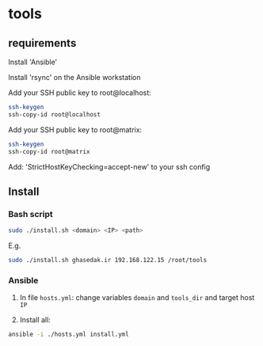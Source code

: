 # tools

## requirements

Install 'Ansible'

Install 'rsync' on the Ansible workstation

Add your SSH public key to root@localhost:
```bash
ssh-keygen
ssh-copy-id root@localhost
```

Add your SSH public key to root@matrix:
```bash
ssh-keygen
ssh-copy-id root@matrix
```

Add: 'StrictHostKeyChecking=accept-new' to your ssh config

## Install

### Bash script
```bash
sudo ./install.sh <domain> <IP> <path>
```
E.g.
```bash
sudo ./install.sh ghasedak.ir 192.168.122.15 /root/tools
```

### Ansible
1. In file `hosts.yml`: change variables `domain` and `tools_dir` and target host `IP`

2. Install all:

```bash
ansible -i ./hosts.yml install.yml
```
